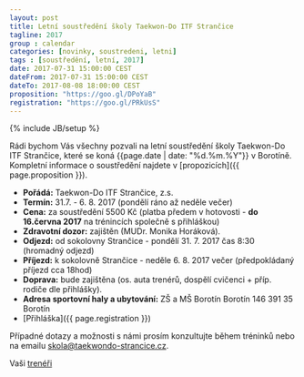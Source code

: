 ```yaml
---
layout: post
title: Letní soustředění školy Taekwon-Do ITF Strančice
tagline: 2017
group : calendar
categories: [novinky, soustredeni, letni]
tags : [soustředění, letní, 2017]
date: 2017-07-31 15:00:00 CEST
dateFrom: 2017-07-31 15:00:00 CEST
dateTo: 2017-08-08 18:00:00 CEST
proposition: "https://goo.gl/DPoYaB"
registration: "https://goo.gl/PRkUsS"
---
```

{% include JB/setup %}


Rádi bychom Vás všechny pozvali na letní soustředění školy Taekwon-Do ITF Strančice, které se koná {{page.date | date: "%d.%m.%Y"}} v Borotíně.
Kompletní informace o soustředění najdete v [propozicích]({{ page.proposition }}).

- **Pořádá:** Taekwon-Do ITF Strančice, z.s.
- **Termín:** 31.7. - 6. 8. 2017 (pondělí ráno až neděle večer)
- **Cena:** za soustředění 5500 Kč (platba předem v hotovosti - **do 16.června 2017** na trénincích společně s přihláškou)
- **Zdravotní dozor:** zajištěn (MUDr. Monika Horáková).
- **Odjezd:** od sokolovny Strančice - pondělí 31. 7. 2017 čas 8:30 (hromadný odjezd)
- **Příjezd:** k sokolovně Strančice - neděle 6. 8. 2017 večer (předpokládaný příjezd cca 18hod)
- **Doprava:** bude zajištěna (os. auta trenérů, dospělí cvičenci + příp. rodiče dle přihlášky).
- **Adresa sportovní haly a ubytování:**
    ZŠ a MŠ Borotín
    Borotín 146
    391 35 Borotín
- [Přihláška]({{ page.registration }})

Případné dotazy a možnosti s námi prosím konzultujte během tréninků nebo na emailu <a href="mailto:skola@taekwondo-strancice.cz">skola@taekwondo-strancice.cz</a>.

Vaši [trenéři](/treneri)

